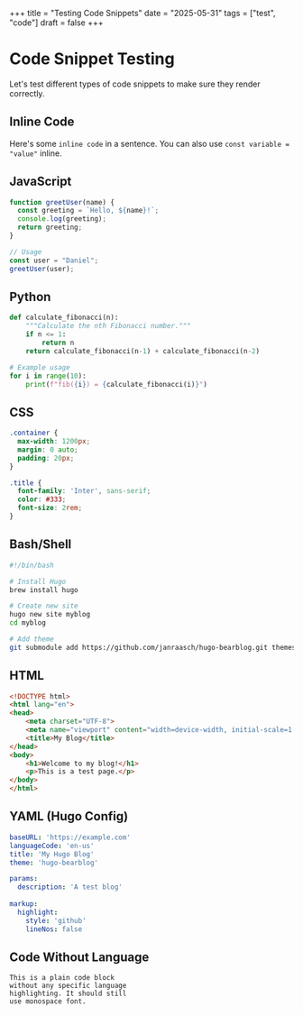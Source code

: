 +++
title = "Testing Code Snippets"
date = "2025-05-31"
tags = ["test", "code"]
draft = false
+++

# Code Snippet Testing

Let's test different types of code snippets to make sure they render correctly.

## Inline Code

Here's some `inline code` in a sentence. You can also use `const variable = "value"` inline.

## JavaScript

```javascript
function greetUser(name) {
  const greeting = `Hello, ${name}!`;
  console.log(greeting);
  return greeting;
}

// Usage
const user = "Daniel";
greetUser(user);
```

## Python

```python
def calculate_fibonacci(n):
    """Calculate the nth Fibonacci number."""
    if n <= 1:
        return n
    return calculate_fibonacci(n-1) + calculate_fibonacci(n-2)

# Example usage
for i in range(10):
    print(f"fib({i}) = {calculate_fibonacci(i)}")
```

## CSS

```css
.container {
  max-width: 1200px;
  margin: 0 auto;
  padding: 20px;
}

.title {
  font-family: 'Inter', sans-serif;
  color: #333;
  font-size: 2rem;
}
```

## Bash/Shell

```bash
#!/bin/bash

# Install Hugo
brew install hugo

# Create new site
hugo new site myblog
cd myblog

# Add theme
git submodule add https://github.com/janraasch/hugo-bearblog.git themes/hugo-bearblog
```

## HTML

```html
<!DOCTYPE html>
<html lang="en">
<head>
    <meta charset="UTF-8">
    <meta name="viewport" content="width=device-width, initial-scale=1.0">
    <title>My Blog</title>
</head>
<body>
    <h1>Welcome to my blog!</h1>
    <p>This is a test page.</p>
</body>
</html>
```

## YAML (Hugo Config)

```yaml
baseURL: 'https://example.com'
languageCode: 'en-us'
title: 'My Hugo Blog'
theme: 'hugo-bearblog'

params:
  description: 'A test blog'
  
markup:
  highlight:
    style: 'github'
    lineNos: false
```

## Code Without Language

```
This is a plain code block
without any specific language
highlighting. It should still
use monospace font.
``` 